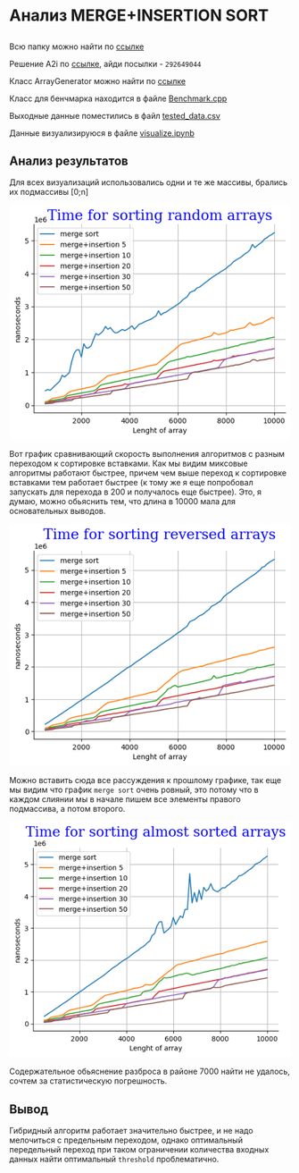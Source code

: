 # Анализ MERGE+INSERTION SORT

##

Всю папку можно найти по [ссылке](https://github.com/Babushkin05/HSE_SE_ALGO/blob/main/BDZ3/A2)

Решение A2i по [ссылке](https://github.com/Babushkin05/HSE_SE_ALGO/blob/main/BDZ3/A2/A2i.cpp), айди посылки - ```292649044```

Класс ArrayGenerator можно найти по [ссылке](https://github.com/Babushkin05/HSE_SE_ALGO/blob/main/BDZ3/A2/ArrayGenerator.cpp)

Класс для бенчмарка находится в файле [Benchmark.cpp](https://github.com/Babushkin05/HSE_SE_ALGO/blob/main/BDZ3/A2/Benchmark.cpp)

Выходные данные поместились в файл [tested_data.csv](https://github.com/Babushkin05/HSE_SE_ALGO/blob/main/BDZ3/A2/tested_data.csv)

Данные визуализируюся в файле [visualize.ipynb](https://github.com/Babushkin05/HSE_SE_ALGO/blob/main/BDZ3/A2/visualize.ipynb)

## Анализ результатов

Для всех визуализаций использовались одни и те же массивы, брались их подмассивы [0;n]

![alt text](assets/random.png)

Вот график сравнивающий скорость выполнения алгоритмов с разным переходом к сортировке вставками. Как мы видим миксовые алгоритмы работают быстрее, причем чем выше переход к сортировке вставками тем работает быстрее (к тому же я еще попробовал запускать для перехода в 200 и получалось еще быстрее). Это, я думаю, можно обьяснить тем, что длина в 10000 мала для основательных выводов.

![alt text](assets/reversed.png)

Можно вставить сюда все рассуждения к прошлому графике, так еще мы видим что график ```merge sort``` очень ровный, это потому что в каждом слиянии мы в начале пишем все элементы правого подмассива, а потом второго. 

![alt text](assets/almost.png)

Содержательное обьяснение разброса в районе 7000 найти не удалось, сочтем за статистическую погрешность.

## Вывод

Гибридный алгоритм работает значительно быстрее, и не надо мелочиться с предельным переходом, однако оптимальный передельный переход при таком ограничении количества входных данных найти оптимальный ```threshold``` проблематично.